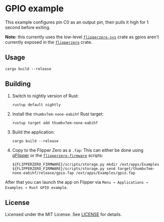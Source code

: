 # GPIO example

This example configures pin C0 as an output pin, then pulls it high for 1 second before exiting.

**Note:** this currently uses the low-level [`flipperzero-sys`](https://crates.io/crates/flipperzero-sys) crate as
gpios aren't currently exposed in the [`flipperzero`](https://crates.io/crates/flipperzero) crate.

## Usage

```
cargo build --release
```

## Building

1. Switch to nightly version of Rust:
    ```
    rustup default nightly
    ```
2. Install the `thumbv7em-none-eabihf` Rust target:
    ```
    rustup target add thumbv7em-none-eabihf
    ```
3. Build the application:
    ```
    cargo build --release
    ```
4. Copy to the Flipper Zero as a `.fap`:
    This can either be done using [qFlipper](https://flipperzero.one/update) or the [`flipperzero-firmware`](https://github.com/flipperdevices/flipperzero-firmware) scripts:
    ```
    ${FLIPPERZERO_FIRMWARE}/scripts/storage.py mkdir /ext/apps/Examples
    ${FLIPPERZERO_FIRMWARE}/scripts/storage.py send target/thumbv7em-none-eabihf/release/gpio.fap /ext/apps/Examples/gpio.fap
    ```

After that you can launch the app on Flipper via `Menu → Applications → Examples → Rust GPIO example`.

## License

Licensed under the MIT License. See [LICENSE](LICENSE) for details.
